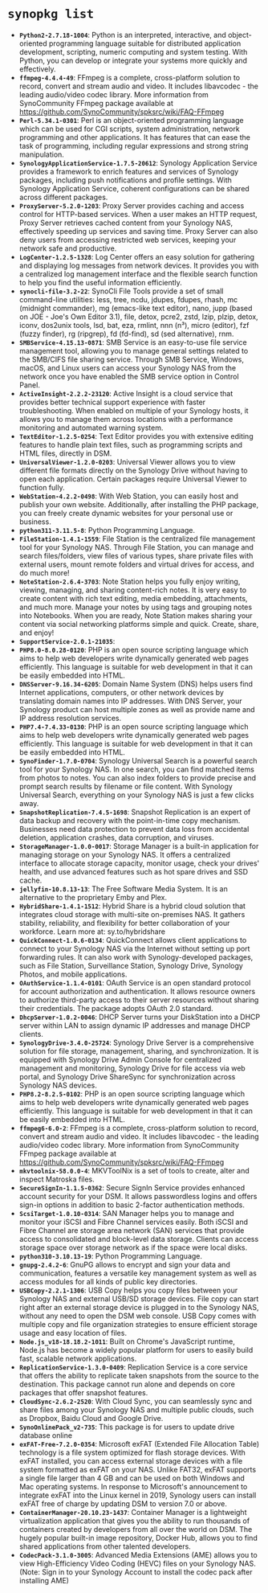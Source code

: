 # `synopkg list`

- **`Python2-2.7.18-1004`**: Python is an interpreted, interactive, and object-oriented programming language suitable for distributed application development, scripting, numeric computing and system testing. With Python, you can develop or integrate your systems more quickly and effectively.
- **`ffmpeg-4.4.4-49`**: FFmpeg is a complete, cross-platform solution to record, convert and stream audio and video. It includes libavcodec - the leading audio/video codec library.  More information from SynoCommunity FFmpeg package available at <https://github.com/SynoCommunity/spksrc/wiki/FAQ-FFmpeg>
- **`Perl-5.34.1-0301`**: Perl is an object-oriented programming language which can be used for CGI scripts, system administration, network programming and other applications. It has features that can ease the task of programming, including regular expressions and strong string manipulation.
- **`SynologyApplicationService-1.7.5-20612`**: Synology Application Service provides a framework to enrich features and services of Synology packages, including push notifications and profile settings. With Synology Application Service, coherent configurations can be shared across different packages.
- **`ProxyServer-5.2.0-1203`**: Proxy Server provides caching and access control for HTTP-based services. When a user makes an HTTP request, Proxy Server retrieves cached content from your Synology NAS, effectively speeding up services and saving time. Proxy Server can also deny users from accessing restricted web services, keeping your network safe and productive.
- **`LogCenter-1.2.5-1328`**: Log Center offers an easy solution for gathering and displaying log messages from network devices. It provides you with a centralized log management interface and the flexible search function to help you find the useful information efficiently.
- **`synocli-file-3.2-22`**: SynoCli File Tools provide a set of small command-line utilities: less, tree, ncdu, jdupes, fdupes, rhash, mc (midnight commander), mg (emacs-like text editor), nano, jupp (based on JOE - Joe's Own Editor 3.1), file, detox, pcre2, zstd, lzip, plzip, detox, iconv, dos2unix tools, lsd, bat, eza, rmlint, nnn (n³), micro (editor), fzf (fuzzy finder), rg (ripgrep), fd (fd-find), sd (sed alternative), rnm.
- **`SMBService-4.15.13-0871`**: SMB Service is an easy-to-use file service management tool, allowing you to manage general settings related to the SMB/CIFS file sharing service. Through SMB Service, Windows, macOS, and Linux users can access your Synology NAS from the network once you have enabled the SMB service option in Control Panel.
- **`ActiveInsight-2.2.2-23120`**: Active Insight is a cloud service that provides better technical support experience with faster troubleshooting. When enabled on multiple of your Synology hosts, it allows you to manage them across locations with a performance monitoring and automated warning system.
- **`TextEditor-1.2.5-0254`**: Text Editor provides you with extensive editing features to handle plain text files, such as programming scripts and HTML files, directly in DSM.
- **`UniversalViewer-1.2.0-0203`**: Universal Viewer allows you to view different file formats directly on the Synology Drive without having to open each application. Certain packages require Universal Viewer to function fully.
- **`WebStation-4.2.2-0498`**: With Web Station, you can easily host and publish your own website. Additionally, after installing the PHP package, you can freely create dynamic websites for your personal use or business.
- **`python311-3.11.5-8`**: Python Programming Language.
- **`FileStation-1.4.1-1559`**: File Station is the centralized file management tool for your Synology NAS. Through File Station, you can manage and search files/folders, view files of various types, share private files with external users, mount remote folders and virtual drives for access, and do much more!
- **`NoteStation-2.6.4-3703`**: Note Station helps you fully enjoy writing, viewing, managing, and sharing content-rich notes. It is very easy to create content with rich text editing, media embedding, attachments, and much more. Manage your notes by using tags and grouping notes into Notebooks. When you are ready, Note Station makes sharing your content via social networking platforms simple and quick. Create, share, and enjoy!
- **`SupportService-2.0.1-21035`**:
- **`PHP8.0-8.0.28-0120`**: PHP is an open source scripting language which aims to help web developers write dynamically generated web pages efficiently. This language is suitable for web development in that it can be easily embedded into HTML.
- **`DNSServer-9.16.34-6205`**: Domain Name System (DNS) helps users find Internet applications, computers, or other network devices by translating domain names into IP addresses. With DNS Server, your Synology product can host multiple zones as well as provide name and IP address resolution services.
- **`PHP7.4-7.4.33-0130`**: PHP is an open source scripting language which aims to help web developers write dynamically generated web pages efficiently. This language is suitable for web development in that it can be easily embedded into HTML.
- **`SynoFinder-1.7.0-0704`**: Synology Universal Search is a powerful search tool for your Synology NAS. In one search, you can find matched items from photos to notes. You can also index folders to provide precise and prompt search results by filename or file content. With Synology Universal Search, everything on your Synology NAS is just a few clicks away.
- **`SnapshotReplication-7.4.5-1698`**: Snapshot Replication is an expert of data backup and recovery with the point-in-time copy mechanism. Businesses need data protection to prevent data loss from accidental deletion, application crashes, data corruption, and viruses.
- **`StorageManager-1.0.0-0017`**: Storage Manager is a built-in application for managing storage on your Synology NAS. It offers a centralized interface to allocate storage capacity, monitor usage, check your drives' health, and use advanced features such as hot spare drives and SSD cache.
- **`jellyfin-10.8.13-13`**: The Free Software Media System. It is an alternative to the proprietary Emby and Plex.
- **`HybridShare-1.4.1-1512`**: Hybrid Share is a hybrid cloud solution that integrates cloud storage with multi-site on-premises NAS. It gathers stability, reliability, and flexibility for better collaboration of your workforce. Learn more at: sy.to/hybridshare
- **`QuickConnect-1.0.6-0134`**: QuickConnect allows client applications to connect to your Synology NAS via the Internet without setting up port forwarding rules. It can also work with Synology-developed packages, such as File Station, Surveillance Station, Synology Drive, Synology Photos, and mobile applications.
- **`OAuthService-1.1.4-0101`**: OAuth Service is an open standard protocol for account authorization and authentication. It allows resource owners to authorize third-party access to their server resources without sharing their credentials. The package adopts OAuth 2.0 standard.
- **`DhcpServer-1.0.2-0046`**: DHCP Server turns your DiskStation into a DHCP server within LAN to assign dynamic IP addresses and manage DHCP clients.
- **`SynologyDrive-3.4.0-25724`**: Synology Drive Server is a comprehensive solution for file storage, management, sharing, and synchronization. It is equipped with Synology Drive Admin Console for centralized management and monitoring, Synology Drive for file access via web portal, and Synology Drive ShareSync for synchronization across Synology NAS devices.
- **`PHP8.2-8.2.5-0102`**: PHP is an open source scripting language which aims to help web developers write dynamically generated web pages efficiently. This language is suitable for web development in that it can be easily embedded into HTML.
- **`ffmpeg6-6.0-2`**: FFmpeg is a complete, cross-platform solution to record, convert and stream audio and video. It includes libavcodec - the leading audio/video codec library.  More information from SynoCommunity FFmpeg package available at <https://github.com/SynoCommunity/spksrc/wiki/FAQ-FFmpeg>
- **`mkvtoolnix-58.0.0-4`**: MKVToolNix is a set of tools to create, alter and inspect Matroska files.
- **`SecureSignIn-1.1.5-0362`**: Secure SignIn Service provides enhanced account security for your DSM. It allows passwordless logins and offers sign-in options in addition to basic 2-factor authentication methods.
- **`ScsiTarget-1.0.10-0314`**: SAN Manager helps you to manage and monitor your iSCSI and Fibre Channel services easily. Both iSCSI and Fibre Channel are storage area network (SAN) services that provide access to consolidated and block-level data storage. Clients can access storage space over storage network as if the space were local disks.
- **`python310-3.10.13-19`**: Python Programming Language.
- **`gnupg-2.4.2-6`**: GnuPG allows to encrypt and sign your data and communication, features a versatile key management system as well as access modules for all kinds of public key directories.
- **`USBCopy-2.2.1-1306`**: USB Copy helps you copy files between your Synology NAS and external USB/SD storage devices. File copy can start right after an external storage device is plugged in to the Synology NAS, without any need to open the DSM web console. USB Copy comes with multiple copy and file organization strategies to ensure efficient storage usage and easy location of files.
- **`Node.js_v18-18.18.2-1011`**: Built on Chrome's JavaScript runtime, Node.js has become a widely popular platform for users to easily build fast, scalable network applications.
- **`ReplicationService-1.3.0-0409`**: Replication Service is a core service that offers the ability to replicate taken snapshots from the source to the destination. This package cannot run alone and depends on core packages that offer snapshot features.
- **`CloudSync-2.6.2-2520`**: With Cloud Sync, you can seamlessly sync and share files among your Synology NAS and multiple public clouds, such as Dropbox, Baidu Cloud and Google Drive.
- **`SynoOnlinePack_v2-735`**: This package is for users to update drive database online
- **`exFAT-Free-7.2.0-0354`**: Microsoft exFAT (Extended File Allocation Table) technology is a file system optimized for flash storage devices. With exFAT installed, you can access external storage devices with a file system formatted as exFAT on your NAS. Unlike FAT32, exFAT supports a single file larger than 4 GB and can be used on both Windows and Mac operating systems. In response to Microsoft's announcement to integrate exFAT into the Linux kernel in 2019, Synology users can install exFAT free of charge by updating DSM to version 7.0 or above.
- **`ContainerManager-20.10.23-1437`**: Container Manager is a lightweight virtualization application that gives you the ability to run thousands of containers created by developers from all over the world on DSM. The hugely popular built-in image repository, Docker Hub, allows you to find shared applications from other talented developers.
- **`CodecPack-3.1.0-3005`**: Advanced Media Extensions (AME) allows you to view High-Efficiency Video Coding (HEVC) files on your Synology NAS. (Note: Sign in to your Synology Account to install the codec pack after installing AME)
